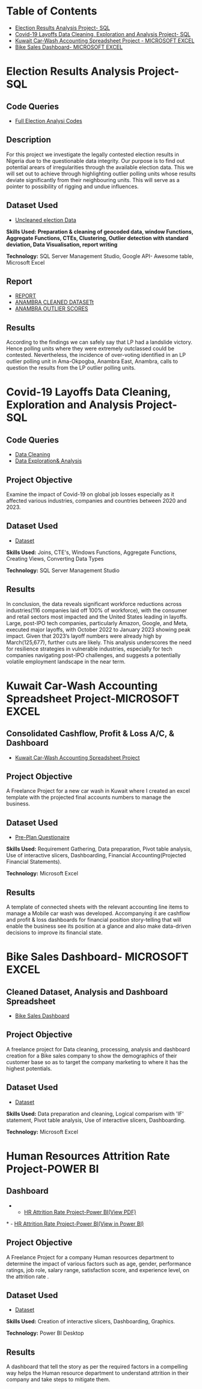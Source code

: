 # Table of Contents

*  <a href="https://github.com/IFEANYIOK/SQL/blob/main/README.md#election-results-analysis-project--sql">Election Results Analysis Project- SQL</a>
*  <a href="https://github.com/IFEANYIOK/SQL/blob/main/README.md#covid-19-layoffs-data-cleaning-exploration-and-analysis-project--sql">Covid-19 Layoffs Data Cleaning, Exploration and Analysis Project- SQL</a>
*  <a href="https://github.com/IFEANYIOK/SQL#kuwait-car-wash-accounting-spreadsheet-project--microsoft-excel">Kuwait Car-Wash Accounting Spreadsheet Project - MICROSOFT EXCEL</a>
*  <a href="https://github.com/IFEANYIOK/SQL#bike-sales-dashboard--microsoft-excel">Bike Sales Dashboard- MICROSOFT EXCEL</a>
  
# Election Results Analysis Project- SQL

## Code Queries
- <a href="https://github.com/IFEANYIOK/SQL/blob/main/Full%20Election%20Codes.sql">Full Election Analysi Codes</a>

## Description
For this project we investigate the legally contested election results in Nigeria due to the questionable data integrity. Our purpose is to find out potential arears of irregularities through the available election data. This we will set out to achieve through highlighting outlier polling units whose results deviate significantly from their neighbouring units. This will serve as a pointer to possibility of rigging and undue influences.

## Dataset Used
- <a href="https://github.com/IFEANYIOK/SQL/blob/main/Anambra%20L%26L.xlsx">Uncleaned election Data</a>

**Skills Used:** **Preparation & cleaning of geocoded data, window Functions, Aggregate Functions, CTEs, Clustering, Outlier detection with standard deviation, Data Visualisation, report writing**

**Technology:** SQL Server Management Studio, Google API- Awesome table, Microsoft Excel

## Report
- <a href="https://github.com/IFEANYIOK/SQL/blob/main/OUTLIER%20DETECTION%20REPORT.docx">REPORT</a>
- <a href="https://github.com/IFEANYIOK/SQL/blob/main/ANAMBRA%20CLEANED%20DATASET.csv">ANAMBRA CLEANED DATASETt</a>
- <a href="https://github.com/IFEANYIOK/SQL/blob/main/ANAMBRA%20OUTLIER%20SCORES.xls">ANAMBRA OUTLIER SCORES</a>  
## Results
According to the findings we can safely say that LP had a landslide victory. Hence polling units where they were extremely outclassed could be contested. Nevertheless, the incidence of over-voting identified in an LP outlier polling unit in Ama-Okpogba, Anambra East, Anambra, calls to question the results from the LP outlier polling units.

# Covid-19 Layoffs Data Cleaning, Exploration and Analysis Project- SQL 

## Code Queries
- <a href="https://github.com/IFEANYIOK/SQL-Data-Cleaning-Covid-19-Layoffs-/blob/main/LAYOFF%20DATA%20CLEANING.sql">Data Cleaning</a>
- <a href="https://github.com/IFEANYIOK/SQL-Data-Cleaning-Covid-19-Layoffs-/blob/main/EXPLORATION%20%26%20ANALYSIS.sql">Data Exploration& Analysis</a>

## Project Objective
Examine the impact of Covid-19 on global job losses especially as it affected various industries, companies and countries between 2020 and 2023.

## Dataset Used
- <a href="https://github.com/IFEANYIOK/SQL-Data-Cleaning-Covid-19-Layoffs-/blob/main/CLEAN%20LAYOFFS%20DATA%20OUTPUT.xls">Dataset</a>

**Skills Used:** Joins, CTE's, Windows Functions, Aggregate Functions, Creating Views, Converting Data Types

**Technology:** SQL Server Management Studio
  
## Results
In conclusion, the data reveals significant workforce reductions across industries(116 companies laid off 100% of workforce), with the consumer and retail sectors most impacted and the United States leading in layoffs. Large, post-IPO tech companies, particularly Amazon, Google, and Meta, executed major layoffs, with October 2022 to January 2023 showing peak impact. Given that 2023’s layoff numbers were already high by March(125,677), further cuts are likely. This analysis underscores the need for resilience strategies in vulnerable industries, especially for tech companies navigating post-IPO challenges, and suggests a potentially volatile employment landscape in the near term.


# Kuwait Car-Wash Accounting Spreadsheet Project-MICROSOFT EXCEL 

## Consolidated Cashflow, Profit & Loss A/C, & Dashboard
- <a href="https://github.com/IFEANYIOK/SQL/blob/main/CARWASH.xlsx">Kuwait Car-Wash Accounting Spreadsheet Project</a>

## Project Objective
A Freelance Project for a new car wash in Kuwait where I created an excel template with the projected final accounts numbers to manage the business.

## Dataset Used
- <a href="https://github.com/IFEANYIOK/SQL/blob/main/PRE-PLAN%20QUESTIONAIRE%20(Car%20Wash).docx">Pre-Plan Questionaire</a>

**Skills Used:** Requirement Gathering, Data preparation, Pivot table analysis, Use of interactive slicers, Dashboarding, Financial Accounting(Projected Financial Statements).

**Technology:** Microsoft Excel
  
## Results
A template of connected sheets with the relevant accounting line items to manage a Mobile car wash was developed. Accompanying it are cashflow and profit & loss dashboards for financial position story-telling that will enable the business see its position at a glance and also make data-driven decisions to improve its financial state.


# Bike Sales Dashboard- MICROSOFT EXCEL

## Cleaned Dataset, Analysis and Dashboard Spreadsheet 
- <a href="https://github.com/IFEANYIOK/SQL/blob/main/Bike%20Sales%20Dashboard-MS%20Excel.xlsx">Bike Sales Dashboard</a>


## Project Objective
A freelance project for Data cleaning, processing, analysis and dashboard creation for a Bike sales company to show the demographics of their customer base so as to target the company marketing to where it has the highest potentials.

## Dataset Used
- <a href="https://github.com/IFEANYIOK/SQL-Data-Cleaning-Covid-19-Layoffs-/blob/main/CLEAN%20LAYOFFS%20DATA%20OUTPUT.xls">Dataset</a>

**Skills Used:** Data preparation and cleaning, Logical comparism with 'IF' statement, Pivot table analysis, Use of interactive slicers, Dashboarding.

**Technology:** Microsoft Excel

# Human Resources Attrition Rate Project-POWER BI 

## Dashboard
* - <a href="https://github.com/IFEANYIOK/Data-Analyst-Portfolio/blob/main/HR%20Attrition%20Power%20Bi.pdf">HR Attrition Rate Project-Power BI(View PDF) 
</a>
* - <a href="https://github.com/IFEANYIOK/Data-Analyst-Portfolio/blob/main/HR%20Attrition%20Power%20Bi.pbit">HR Attrition Rate Project-Power BI(View in Power BI) 
</a>


## Project Objective
A Freelance Project for a company Human resources department to determine the impact of various factors such as age, gender, performance ratings, job role, salary range, satisfaction score, and experience level, on the attrition rate .

## Dataset Used
- <a href="https://github.com/IFEANYIOK/Data-Analyst-Portfolio/blob/main/HR%20Attrition%20Dataset.xlsx">Dataset</a>

**Skills Used:** Creation of interactive slicers, Dashboarding, Graphics.

**Technology:** Power BI Desktop
  
## Results
A dashboard that tell the story as per the required factors in a compelling way helps the Human resource department to understand attrition in their company and take steps to mitigate them.

  







